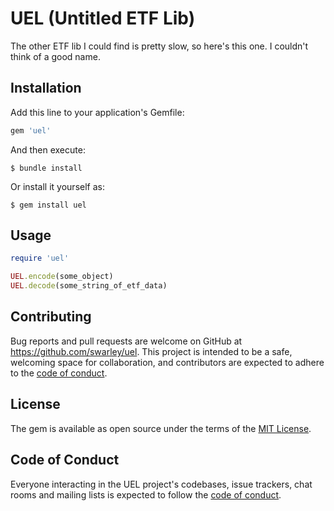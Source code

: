 # UEL (Untitled ETF Lib)

The other ETF lib I could find is pretty slow, so here's this one. I couldn't think of a good name.

## Installation

Add this line to your application's Gemfile:

```ruby
gem 'uel'
```

And then execute:

    $ bundle install

Or install it yourself as:

    $ gem install uel

## Usage

```ruby
require 'uel'

UEL.encode(some_object)
UEL.decode(some_string_of_etf_data)
```

## Contributing

Bug reports and pull requests are welcome on GitHub at https://github.com/swarley/uel. This project is intended to be a safe, welcoming space for collaboration, and contributors are expected to adhere to the [code of conduct](https://github.com/swarley/uel/blob/master/CODE_OF_CONDUCT.md).


## License

The gem is available as open source under the terms of the [MIT License](https://opensource.org/licenses/MIT).

## Code of Conduct

Everyone interacting in the UEL project's codebases, issue trackers, chat rooms and mailing lists is expected to follow the [code of conduct](https://github.com/swarley/uel/blob/master/CODE_OF_CONDUCT.md).
